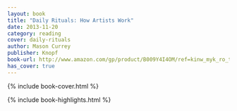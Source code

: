 ```yaml
---
layout: book
title: "Daily Rituals: How Artists Work"
date: 2013-11-20
category: reading
cover: daily-rituals
author: Mason Currey
publisher: Knopf
book-url: http://www.amazon.com/gp/product/B009Y4I4OM/ref=kinw_myk_ro_title
has_cover: true
---
```

{% include book-cover.html %}

{% include book-highlights.html %}
